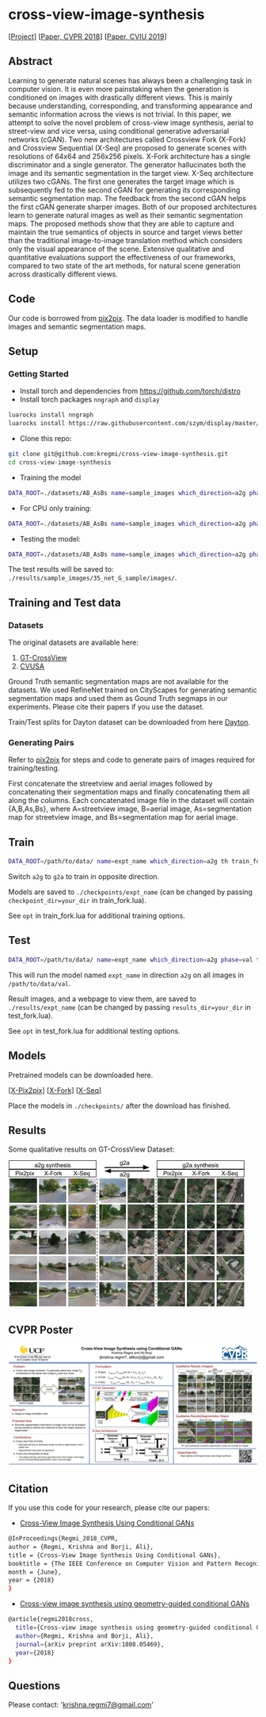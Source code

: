 # cross-view-image-synthesis
[[Project](https://kregmi.github.io/cross-view-image-synthesis)] [[Paper, CVPR 2018](http://openaccess.thecvf.com/content_cvpr_2018/papers/Regmi_Cross-View_Image_Synthesis_CVPR_2018_paper.pdf)] [[Paper, CVIU 2019](https://arxiv.org/pdf/1808.05469.pdf)]


## Abstract
Learning to generate natural scenes has always been a challenging task in computer vision. It is even more painstaking when the generation is conditioned on images with drastically different views. This is mainly because understanding, corresponding, and transforming appearance and semantic information across the views is not trivial. In this paper, we attempt to solve the novel problem of cross-view image synthesis, aerial to street-view and vice versa, using conditional generative adversarial networks (cGAN). Two new architectures called Crossview Fork (X-Fork) and Crossview Sequential (X-Seq) are proposed to generate scenes with resolutions of 64x64 and 256x256 pixels. X-Fork architecture has a single discriminator and a single generator. The generator hallucinates both the image and its semantic segmentation in the target view. X-Seq architecture utilizes two cGANs. The first one generates the target image which is subsequently fed to the second cGAN for generating its corresponding semantic segmentation map. The feedback from the second cGAN helps the first cGAN generate sharper images. Both of our proposed architectures learn to generate natural images as well as their semantic segmentation maps. The proposed methods show that they are able to capture and maintain the true semantics of objects in source and target views better than the traditional image-to-image translation method which considers only the visual appearance of the scene. Extensive qualitative and quantitative evaluations support the effectiveness of our frameworks, compared to two state of the art methods, for natural scene generation across drastically different views.

## Code
Our code is borrowed from [pix2pix](https://github.com/phillipi/pix2pix). The data loader is modified to handle images and semantic segmentation maps.

## Setup

### Getting Started
- Install torch and dependencies from https://github.com/torch/distro
- Install torch packages `nngraph` and `display`
```bash
luarocks install nngraph
luarocks install https://raw.githubusercontent.com/szym/display/master/display-scm-0.rockspec
```
- Clone this repo:
```bash
git clone git@github.com:kregmi/cross-view-image-synthesis.git
cd cross-view-image-synthesis
```

- Training the model
```bash
DATA_ROOT=./datasets/AB_AsBs name=sample_images which_direction=a2g phase=sample th train_fork.lua
```
- For CPU only training: 
```bash
DATA_ROOT=./datasets/AB_AsBs name=sample_images which_direction=a2g phase=sample gpu=0 cudnn=0 th train_fork.lua
```
- Testing the model:
```bash
DATA_ROOT=./datasets/AB_AsBs name=sample_images which_direction=a2g phase=sample which_epoch=35 th test_fork.lua 
```
The test results will be saved to: `./results/sample_images/35_net_G_sample/images/`.

## Training and Test data
### Datasets
The original datasets are available here:
1. [GT-CrossView](https://github.com/lugiavn/gt-crossview)
2. [CVUSA](http://cs.uky.edu/~jacobs/datasets/cvusa/)

Ground Truth semantic segmentation maps are not available for the datasets. We used RefineNet trained on CityScapes for generating semantic segmentation maps and used them as Gound Truth segmaps in our experiments. Please cite their papers if you use the dataset.

Train/Test splits for Dayton dataset can be downloaded from here [Dayton](https://github.com/kregmi/cross-view-image-synthesis/tree/master/datasets/dayton_split). 

### Generating Pairs
Refer to [pix2pix](https://github.com/phillipi/pix2pix/blob/master/scripts/combine_A_and_B.py) for steps and code to generate pairs of images required for training/testing.

First concatenate the streetview and aerial images followed by concatenating their segmentation maps and finally concatenating them all along the columns. Each concatenated image file in the dataset will contain {A,B,As,Bs}, 
where A=streetview image, B=aerial image, As=segmentation map for streetview image, and Bs=segmentation map for aerial image.

## Train
```bash
DATA_ROOT=/path/to/data/ name=expt_name which_direction=a2g th train_fork.lua
```
Switch `a2g` to `g2a` to train in opposite direction.

Models are saved to `./checkpoints/expt_name` (can be changed by passing `checkpoint_dir=your_dir` in train_fork.lua).

See `opt` in train_fork.lua for additional training options.

## Test
```bash
DATA_ROOT=/path/to/data/ name=expt_name which_direction=a2g phase=val th test_fork.lua
```

This will run the model named `expt_name` in direction `a2g` on all images in `/path/to/data/val`.

Result images, and a webpage to view them, are saved to `./results/expt_name` (can be changed by passing `results_dir=your_dir` in test_fork.lua).

See `opt` in test_fork.lua for additional testing options.

## Models
Pretrained models can be downloaded here.

[[X-Pix2pix]](https://drive.google.com/open?id=1y5E4XNWiYz5s80Yb9TwVyqFqnZJ3byoJ)   [[X-Fork]](https://drive.google.com/open?id=1DsXaEJJy_iHjd819ZU_zKu8x3VzHHCYO)   [[X-Seq](https://drive.google.com/open?id=11VA_ipbSv6Y_cqNG0BouQwK8LbiJEgiX)]

Place the models in `./checkpoints/` after the download has finished.

## Results

Some qualitative results on GT-CrossView Dataset:

![result](test_256.jpg)

## CVPR Poster
![poster](cross-view-image-synthesis-poster.jpg)


## Citation
If you use this code for your research, please cite our papers: 
- [Cross-View Image Synthesis Using Conditional GANs](http://openaccess.thecvf.com/content_cvpr_2018/papers/Regmi_Cross-View_Image_Synthesis_CVPR_2018_paper.pdf)
```bash
@InProceedings{Regmi_2018_CVPR,
author = {Regmi, Krishna and Borji, Ali},
title = {Cross-View Image Synthesis Using Conditional GANs},
booktitle = {The IEEE Conference on Computer Vision and Pattern Recognition (CVPR)},
month = {June},
year = {2018}
}
```
- [Cross-view image synthesis using geometry-guided conditional GANs](https://arxiv.org/pdf/1808.05469.pdf)
```bash
@article{regmi2018cross,
  title={Cross-view image synthesis using geometry-guided conditional GANs},
  author={Regmi, Krishna and Borji, Ali},
  journal={arXiv preprint arXiv:1808.05469},
  year={2018}
}
```

## Questions

Please contact: 'krishna.regmi7@gmail.com'
